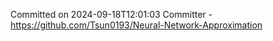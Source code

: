 Committed on 2024-09-18T12:01:03 
Committer - https://github.com/Tsun0193/Neural-Network-Approximation